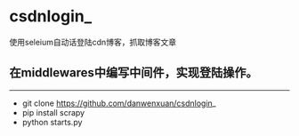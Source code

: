 # csdnlogin_
使用seleium自动话登陆cdn博客，抓取博客文章
## 在middlewares中编写中间件，实现登陆操作。
----------------------------------------------------------------
* git clone https://github.com/danwenxuan/csdnlogin_
* pip install scrapy
* python starts.py
